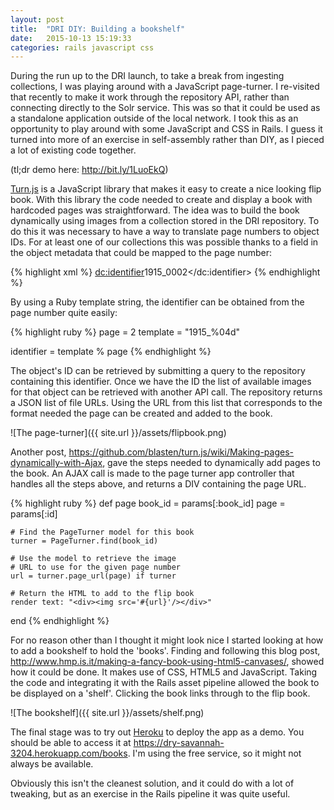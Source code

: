 ```yaml
---
layout: post
title:  "DRI DIY: Building a bookshelf"
date:   2015-10-13 15:19:33
categories: rails javascript css
---
```

During the run up to the DRI launch, to take a break from ingesting collections, I was playing around with a JavaScript page-turner. I re-visited that recently to make it work through the repository API, rather than connecting directly to the Solr service. This was so that it could be used as a standalone application outside of the local network. I took this as an opportunity to play around with some JavaScript and CSS in Rails. I guess it turned into more of an exercise in self-assembly rather than DIY, as I pieced a lot of existing code together.

(tl;dr demo here: <http://bit.ly/1LuoEkQ>)

[Turn.js][turnjs] is a JavaScript library that makes it easy to create a nice looking flip book. With this library the code needed to create and display a book with hardcoded pages was straightforward. The idea was to build the book dynamically using images from a collection stored in the DRI repository. To do this it was necessary to have a way to translate page numbers to object IDs. For at least one of our collections this was possible thanks to a field in the object metadata that could be mapped to the page number:

{% highlight xml %}
<dc:identifier>1915_0002</dc:identifier>
{% endhighlight %}

By using a Ruby template string, the identifier can be obtained from the page number quite easily:

{% highlight ruby %}
page = 2
template = "1915_%04d"

identifier = template % page
{% endhighlight %}

The object's ID can be retrieved by submitting a query to the repository containing this identifier. Once we have the ID the list of available images for that object can be retrieved with another API call. The repository returns a JSON list of file URLs. Using the URL from this list that corresponds to the format needed the page can be created and added to the book.

![The page-turner]({{ site.url }}/assets/flipbook.png)

Another post, <https://github.com/blasten/turn.js/wiki/Making-pages-dynamically-with-Ajax>, gave the steps needed to dynamically add pages to the book. An AJAX call is made to the page turner app controller that handles all the steps above, and returns a DIV containing the page URL.

{% highlight ruby %}
def page
    book_id = params[:book_id]
    page = params[:id]

    # Find the PageTurner model for this book
    turner = PageTurner.find(book_id)

    # Use the model to retrieve the image 
    # URL to use for the given page number
    url = turner.page_url(page) if turner

    # Return the HTML to add to the flip book
    render text: "<div><img src='#{url}'/></div>"
end
{% endhighlight %}

For no reason other than I thought it might look nice I started looking at how to add a bookshelf to hold the 'books'. Finding and following this blog post, <http://www.hmp.is.it/making-a-fancy-book-using-html5-canvases/>, showed how it could be done. It makes use of CSS, HTML5 and JavaScript. Taking the code and integrating it with the Rails asset pipeline allowed the book to be displayed on a 'shelf'. Clicking the book links through to the flip book.

![The bookshelf]({{ site.url }}/assets/shelf.png)

The final stage was to try out [Heroku][heroku] to deploy the app as a demo. You should be able to access it at <https://dry-savannah-3204.herokuapp.com/books>. I'm using the free service, so it might not always be available.

Obviously this isn't the cleanest solution, and it could do with a lot of tweaking, but as an exercise in the Rails pipeline it was quite useful.

[turnjs]:            https//turnjs.com
[heroku]:            https://dashboard.heroku.com/
